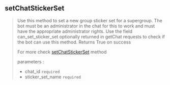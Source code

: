 ## setChatStickerSet

> Use this method to set a new group sticker set for a supergroup. The bot must be an administrator in the chat for this to work and must have the appropriate administrator rights. Use the field can_set_sticker_set optionally returned in getChat requests to check if the bot can use this method. Returns True on success
>
> For more check [setChatStickerSet](https://core.telegram.org/bots/api#setchatstickerset) method
>
> parameters :
>
> - chat_id `required`
> - sticker_set_name `required`
